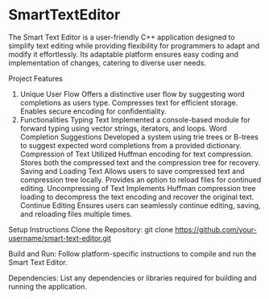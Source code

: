 # SmartTextEditor
 
The Smart Text Editor is a user-friendly C++ application designed to simplify text editing while providing flexibility for programmers to adapt and modify it effortlessly. Its adaptable platform ensures easy coding and implementation of changes, catering to diverse user needs.

Project Features
1. Unique User Flow
Offers a distinctive user flow by suggesting word completions as users type.
Compresses text for efficient storage.
Enables secure encoding for confidentiality.
2. Functionalities
Typing Text
Implemented a console-based module for forward typing using vector strings, iterators, and loops.
Word Completion Suggestions
Developed a system using trie trees or B-trees to suggest expected word completions from a provided dictionary.
Compression of Text
Utilized Huffman encoding for text compression.
Stores both the compressed text and the compression tree for recovery.
Saving and Loading Text
Allows users to save compressed text and compression tree locally.
Provides an option to reload files for continued editing.
Uncompressing of Text
Implements Huffman compression tree loading to decompress the text encoding and recover the original text.
Continue Editing
Ensures users can seamlessly continue editing, saving, and reloading files multiple times.

Setup Instructions
Clone the Repository:
git clone https://github.com/your-username/smart-text-editor.git

Build and Run:
Follow platform-specific instructions to compile and run the Smart Text Editor.

Dependencies:
List any dependencies or libraries required for building and running the application.

